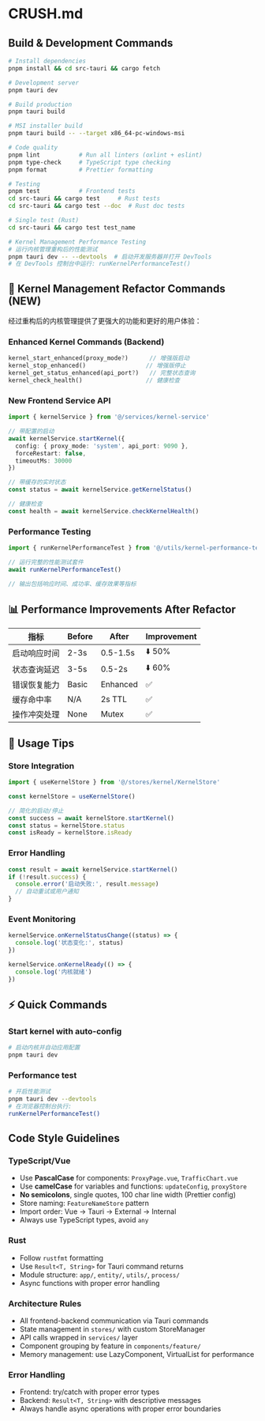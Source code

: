 # CRUSH.md

## Build & Development Commands

```bash
# Install dependencies
pnpm install && cd src-tauri && cargo fetch

# Development server
pnpm tauri dev

# Build production
pnpm tauri build

# MSI installer build
pnpm tauri build -- --target x86_64-pc-windows-msi

# Code quality
pnpm lint           # Run all linters (oxlint + eslint)
pnpm type-check     # TypeScript type checking
pnpm format         # Prettier formatting

# Testing
pnpm test           # Frontend tests
cd src-tauri && cargo test     # Rust tests
cd src-tauri && cargo test --doc  # Rust doc tests

# Single test (Rust)
cd src-tauri && cargo test test_name

# Kernel Management Performance Testing
# 运行内核管理重构后的性能测试
pnpm tauri dev -- --devtools  # 启动开发服务器并打开 DevTools
# 在 DevTools 控制台中运行: runKernelPerformanceTest()
```

## 🚀 Kernel Management Refactor Commands (NEW)

经过重构后的内核管理提供了更强大的功能和更好的用户体验：

### Enhanced Kernel Commands (Backend)
```rust
kernel_start_enhanced(proxy_mode?)      // 增强版启动
kernel_stop_enhanced()                 // 增强版停止  
kernel_get_status_enhanced(api_port?)   // 完整状态查询
kernel_check_health()                  // 健康检查
```

### New Frontend Service API
```typescript
import { kernelService } from '@/services/kernel-service'

// 带配置的启动
await kernelService.startKernel({
  config: { proxy_mode: 'system', api_port: 9090 },
  forceRestart: false,
  timeoutMs: 30000
})

// 带缓存的实时状态
const status = await kernelService.getKernelStatus()

// 健康检查
const health = await kernelService.checkKernelHealth()
```

### Performance Testing
```typescript
import { runKernelPerformanceTest } from '@/utils/kernel-performance-tester'

// 运行完整的性能测试套件
await runKernelPerformanceTest()

// 输出包括响应时间、成功率、缓存效果等指标
```

## 📊 Performance Improvements After Refactor

| 指标 | Before | After | Improvement |
|------|--------|-------|------------|
| 启动响应时间 | 2-3s | 0.5-1.5s | ⬇️ 50% |
| 状态查询延迟 | 3-5s | 0.5-2s | ⬇️ 60% |
| 错误恢复能力 | Basic | Enhanced | ✅ |
| 缓存命中率 | N/A | 2s TTL | ✅ |
| 操作冲突处理 | None | Mutex | ✅ |

## 🔧 Usage Tips

### Store Integration
```typescript
import { useKernelStore } from '@/stores/kernel/KernelStore'

const kernelStore = useKernelStore()

// 简化的启动/停止
const success = await kernelStore.startKernel()
const status = kernelStore.status
const isReady = kernelStore.isReady
```

### Error Handling
```typescript
const result = await kernelService.startKernel()
if (!result.success) {
  console.error('启动失败:', result.message)
  // 自动重试或用户通知
}
```

### Event Monitoring
```typescript
kernelService.onKernelStatusChange((status) => {
  console.log('状态变化:', status)
})

kernelService.onKernelReady(() => {
  console.log('内核就绪')
})
```

## ⚡ Quick Commands

### Start kernel with auto-config
```bash
# 启动内核并自动应用配置
pnpm tauri dev
```

### Performance test
```bash
# 开启性能测试
pnpm tauri dev --devtools
# 在浏览器控制台执行:
runKernelPerformanceTest()
```

## Code Style Guidelines

### TypeScript/Vue
- Use **PascalCase** for components: `ProxyPage.vue`, `TrafficChart.vue`
- Use **camelCase** for variables and functions: `updateConfig`, `proxyStore`
- **No semicolons**, single quotes, 100 char line width (Prettier config)
- Store naming: `FeatureNameStore` pattern
- Import order: Vue → Tauri → External → Internal
- Always use TypeScript types, avoid `any`

### Rust
- Follow `rustfmt` formatting
- Use `Result<T, String>` for Tauri command returns
- Module structure: `app/`, `entity/`, `utils/`, `process/`
- Async functions with proper error handling

### Architecture Rules
- All frontend-backend communication via Tauri commands
- State management in `stores/` with custom StoreManager
- API calls wrapped in `services/` layer
- Component grouping by feature in `components/feature/`
- Memory management: use LazyComponent, VirtualList for performance

### Error Handling
- Frontend: try/catch with proper error types
- Backend: `Result<T, String>` with descriptive messages
- Always handle async operations with proper error boundaries